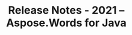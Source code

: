 ﻿---
title: Release Notes - 2021 – Aspose.Words for Java
articleTitle: Release Notes - 2021
linktitle: Release Notes - 2021
description: "Release Notes - 2021 – learn about the latest updates and fixes."
type: docs
weight: 9
url: /java/release-notes-2021/
---



